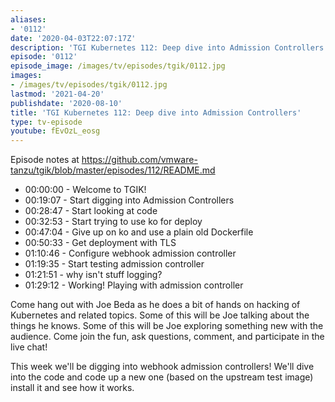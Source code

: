 ```yaml
---
aliases:
- '0112'
date: '2020-04-03T22:07:17Z'
description: 'TGI Kubernetes 112: Deep dive into Admission Controllers'
episode: '0112'
episode_image: /images/tv/episodes/tgik/0112.jpg
images:
- /images/tv/episodes/tgik/0112.jpg
lastmod: '2021-04-20'
publishdate: '2020-08-10'
title: 'TGI Kubernetes 112: Deep dive into Admission Controllers'
type: tv-episode
youtube: fEvOzL_eosg
---
```


Episode notes at https://github.com/vmware-tanzu/tgik/blob/master/episodes/112/README.md

- 00:00:00 - Welcome to TGIK!
- 00:19:07 - Start digging into Admission Controllers
- 00:28:47 - Start looking at code
- 00:32:53 - Start trying to use ko for deploy
- 00:47:04 - Give up on ko and use a plain old Dockerfile
- 00:50:33 - Get deployment with TLS
- 01:10:46 - Configure webhook admission controller
- 01:19:35 - Start testing admission controller
- 01:21:51 - why isn&#39;t stuff logging?
- 01:29:12 - Working! Playing with admission controller

Come hang out with Joe Beda as he does a bit of hands on hacking of Kubernetes and related topics. Some of this will be Joe talking about the things he knows. Some of this will be Joe exploring something new with the audience. Come join the fun, ask questions, comment, and participate in the live chat!

This week we&#39;ll be digging into webhook admission controllers! We&#39;ll dive into the code and code up a new one (based on the upstream test image) install it and see how it works.